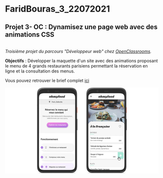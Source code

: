 # FaridBouras_3_22072021

## **Projet 3- OC : Dynamisez une page web avec des animations CSS**

<br>_Troisième projet du parcours "Développeur web" chez [OpenClassrooms](https://openclassrooms.com/fr/paths/185-developpeur-web)._</br>

**Objectifs** : Développer la maquette d'un site avec des animations proposant le menu de 4 grands restaurants parisiens permettant la réservation en ligne et la consultation des menus.

Vous pouvez retrouver le brief complet [ici](https://s3-eu-west-1.amazonaws.com/course.oc-static.com/projects/DW_P3/Brief%20cre%CC%81atif%20-%20Ohmyfood!.pdf)

<img src = "images/Maquette_Ohmyfood.jpg" title = "Maquette Ohmyfood" alt = "Maquette Ohmyfood">
